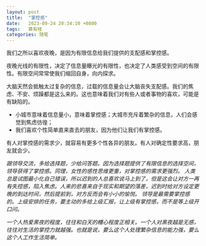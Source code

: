 ```yaml
---
layout: post
title:  "掌控感"
date:   2023-09-24 20:34:10 +0800
tags:   慕有枝
categories: 随笔
---
```


我们之所以喜欢夜晚，是因为有限信息给我们提供的支配感和掌控感。

夜晚光线的有限性，决定了信息量曝光的有限性，也决定了人类感受到空间的有限性。有限空间常常使我们缩回自身，向内探求。

大脑天然会抵触太过复杂的信息，过载的信息量会让大脑丧失支配感。我们的焦虑、不安、烦躁都是这么来的。这也意味着我们对有些人或者事物的喜欢，可能是有缺陷的。

+ 小城市意味着信息量小，意味着掌控感；大城市充斥着繁杂的信息，人们会感觉到焦虑彷徨；
+ 我们喜欢个性简单直来直去的朋友，因为他们让我们有掌控感。

有人对掌控感的需求少，就容易有更多个性各异的朋友。有人对确定性要求高，朋友就会少。

<i>
跟领导交流，多给选择题，少给问答题。因为选择题提供了有限信息的选择空间，领导获得了掌控感。同理，女性的感性思维更重，对掌控感的需求更强烈。

<i>
人类总是试图最小化自己错误，所以迟到的人总喜欢说马上到了，但是这会让对方一再有失控感，陷入焦虑。人来的悲喜来自于现实和期望的落差，迟到时给对方设定更晚的到达时间，然后提前到，对方反而会有小小的愉悦。

<i>
领导是最需要掌控感的。上级安排的任务，要主动的多给上级汇报，让上级有掌控感，而不是等上级开口问。

一个人热爱黑夜的程度，往往和白天的糟心程度正相关。一个人对黑夜越是无感，往往对生活的掌控力就越强。也就是说，要么这个人处理繁杂信息的能力强，要么这个人工作生活简单。